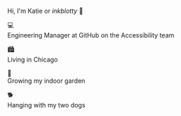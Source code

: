Hi, I'm Katie or *inkblotty* 🙂

💻   <span style="display:block;width:8px"></span> Engineering Manager at GitHub on the Accessibility team

🏙️   <span style="display:block;width:8px"></span> Living in Chicago

🌳   <span style="display:block;width:8px"></span> Growing my indoor garden

🐕   <span style="display:block;width:8px"></span> Hanging with my two dogs
